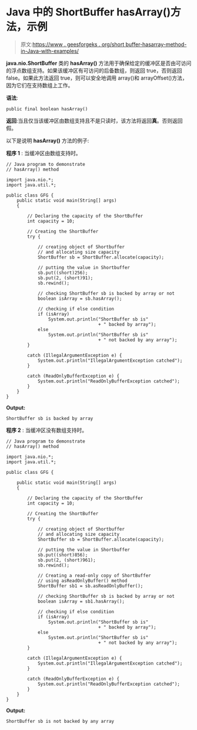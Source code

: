 # Java 中的 ShortBuffer hasArray()方法，示例

> 原文:[https://www . geesforgeks . org/short buffer-hasarray-method-in-Java-with-examples/](https://www.geeksforgeeks.org/shortbuffer-hasarray-method-in-java-with-examples/)

**java.nio.ShortBuffer** 类的 **hasArray()** 方法用于确保给定的缓冲区是否由可访问的浮点数组支持。如果该缓冲区有可访问的后备数组，则返回 true，否则返回 false。如果此方法返回 true，则可以安全地调用 array()和 arrayOffset()方法，因为它们在支持数组上工作。

**语法**:

```
public final boolean hasArray()
```

**返回**:当且仅当该缓冲区由数组支持且不是只读时，该方法将返回**真**。否则返回假。

以下是说明 **hasArray()** 方法的例子:

**程序 1** :
当缓冲区由数组支持时。

```
// Java program to demonstrate
// hasArray() method

import java.nio.*;
import java.util.*;

public class GFG {
    public static void main(String[] args)
    {

        // Declaring the capacity of the ShortBuffer
        int capacity = 10;

        // Creating the ShortBuffer
        try {

            // creating object of Shortbuffer
            // and allocating size capacity
            ShortBuffer sb = ShortBuffer.allocate(capacity);

            // putting the value in Shortbuffer
            sb.put((short)256);
            sb.put(2, (short)91);
            sb.rewind();

            // checking ShortBuffer sb is backed by array or not
            boolean isArray = sb.hasArray();

            // checking if else condition
            if (isArray)
                System.out.println("ShortBuffer sb is"
                                   + " backed by array");
            else
                System.out.println("ShortBuffer sb is"
                                   + " not backed by any array");
        }

        catch (IllegalArgumentException e) {
            System.out.println("IllegalArgumentException catched");
        }

        catch (ReadOnlyBufferException e) {
            System.out.println("ReadOnlyBufferException catched");
        }
    }
}
```

**Output:**

```
ShortBuffer sb is backed by array

```

**程序 2** :
当缓冲区没有数组支持时。

```
// Java program to demonstrate
// hasArray() method

import java.nio.*;
import java.util.*;

public class GFG {

    public static void main(String[] args)
    {

        // Declaring the capacity of the ShortBuffer
        int capacity = 10;

        // Creating the ShortBuffer
        try {

            // creating object of Shortbuffer
            // and allocating size capacity
            ShortBuffer sb = ShortBuffer.allocate(capacity);

            // putting the value in Shortbuffer
            sb.put((short)856);
            sb.put(2, (short)961);
            sb.rewind();

            // Creating a read-only copy of ShortBuffer
            // using asReadOnlyBuffer() method
            ShortBuffer sb1 = sb.asReadOnlyBuffer();

            // checking ShortBuffer sb is backed by array or not
            boolean isArray = sb1.hasArray();

            // checking if else condition
            if (isArray)
                System.out.println("ShortBuffer sb is"
                                   + " backed by array");
            else
                System.out.println("ShortBuffer sb is"
                                   + " not backed by any array");
        }

        catch (IllegalArgumentException e) {
            System.out.println("IllegalArgumentException catched");
        }

        catch (ReadOnlyBufferException e) {
            System.out.println("ReadOnlyBufferException catched");
        }
    }
}
```

**Output:**

```
ShortBuffer sb is not backed by any array

```